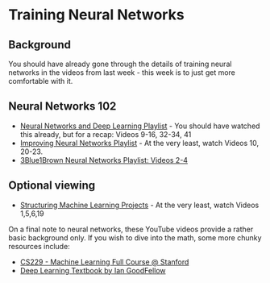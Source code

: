 # Training Neural Networks

## Background

You should have already gone through the details of training neural networks in the videos from last week - this week is to just get more comfortable with it. 

## Neural Networks 102
* [Neural Networks and Deep Learning Playlist](https://www.youtube.com/playlist?list=PLkDaE6sCZn6Ec-XTbcX1uRg2_u4xOEky0) - You should have watched this already, but for a recap: Videos 9-16, 32-34, 41
* [Improving Neural Networks Playlist](https://www.youtube.com/playlist?list=PLkDaE6sCZn6Hn0vK8co82zjQtt3T2Nkqc) - At the very least, watch Videos 10, 20-23.
* [3Blue1Brown Neural Networks Playlist: Videos 2-4](https://www.youtube.com/watch?v=aircAruvnKk&list=PLZHQObOWTQDNU6R1_67000Dx_ZCJB-3pi&ab_channel=3Blue1Brown)


## Optional viewing
* [Structuring Machine Learning Projects](https://www.youtube.com/playlist?list=PLkDaE6sCZn6E7jZ9sN_xHwSHOdjUxUW_b) - At the very least, watch Videos  1,5,6,19

On a final note to neural networks, these YouTube videos provide a rather basic background only. If you wish to dive into the math, some more chunky resources include:

* [CS229 - Machine Learning Full Course @ Stanford](https://www.youtube.com/playlist?list=PLoROMvodv4rMiGQp3WXShtMGgzqpfVfbU)
* [Deep Learning Textbook by Ian GoodFellow](https://www.deeplearningbook.org/)